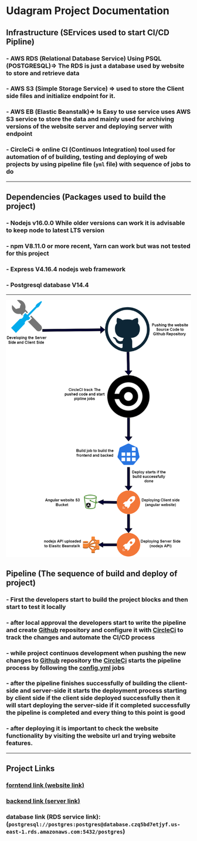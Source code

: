 # Udagram Project Documentation 

## Infrastructure (SErvices used to start CI/CD Pipline)
###    - AWS RDS (Relational Database Service) Using PSQL (POSTGRESQL)=> The RDS is just a database used by website to store and retrieve data
###    - AWS S3 (Simple Storage Service) => used to store the Client side files and initialize endpoint for it.
###    - AWS EB (Elastic Beanstalk)=> Is Easy to use service uses AWS S3 service to store the data and mainly used for archiving versions of the website server and deploying server with endpoint 
###    - CircleCi => online CI (Continuos Integration) tool used for automation of of building, testing and deploying of web projects by using pipeline file (`yml` file) with sequence of jobs to do 

______________________________________________________________

## Dependencies (Packages used to build the project)
###    - Nodejs v16.0.0 While older versions can work it is advisable to keep node to latest LTS version
###    - npm V8.11.0 or more recent, Yarn can work but was not tested for this project
###    - Express V4.16.4 nodejs web framework
###    - Postgresql database V14.4 


______________________________________________________________

![Pipline](pipline-diagram.png)
## Pipeline (The sequence of build and deploy of project)
###    - First the developers start to build the project blocks and then start to test it locally
###    - after local approval the developers start to write the pipeline and create [Github](https://github.com/) repository and configure it with [CircleCi](https://app.circleci.com/) to track the changes and automate the CI/CD process
###    - while project continuos development when pushing the new changes to [Github](https://github.com/) repository the [CircleCi](https://app.circleci.com/) starts the pipeline process by following the [config.yml]('../../../.circleci/config.yml') jobs 
###    - after the pipeline finishes successfully of building the client-side and server-side it starts the deployment process starting by client side if the client side deployed successfully then it will start deploying the server-side if it completed successfully the pipeline is completed and every thing to this point is good 
###    - after deploying it is important to check the website functionality by visiting the website url and trying website features.

______________________________________________________________

## Project Links

### [forntend link (website link)](http://udagram-bucket-07.s3-website-us-east-1.amazonaws.com)

### [backend link (server link)](http://udagram-api-dev2222222.us-east-1.elasticbeanstalk.com)
### database link (RDS service link):(`postgresql://postgres:postgres@database.czq5bd7etjyf.us-east-1.rds.amazonaws.com:5432/postgres`)